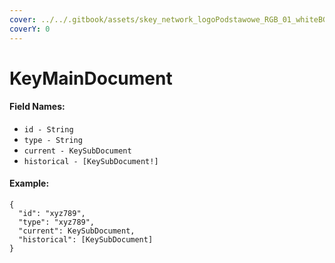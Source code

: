 ```yaml
---
cover: ../../.gitbook/assets/skey_network_logoPodstawowe_RGB_01_whiteBG.png
coverY: 0
---
```


# KeyMainDocument

#### Field Names:

* `id - String`
* `type - String`
* `current - KeySubDocument`
* `historical - [KeySubDocument!]`

#### Example:

```
{
  "id": "xyz789",
  "type": "xyz789",
  "current": KeySubDocument,
  "historical": [KeySubDocument]
}
```

